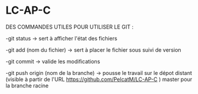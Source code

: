 # LC-AP-C
DES COMMANDES UTILES POUR UTILISER LE GIT :

-git status				-> sert à afficher l'état des fichiers

-git add (nom du fichier)		-> sert à placer le fichier sous suivi de version

-git commit				-> valide les modifications

-git push origin (nom de la branche)	-> pousse le travail sur le dépot distant (visible à partir de l'URL https://github.com/PelcatM/LC-AP-C )
 master pour la branche racine

